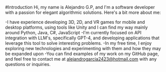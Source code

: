#Introduction
Hi, my name is Alejandro G.P, and I'm a software developer with a passion for elegant algorithmic solutions. Here's a bit more about me:

-I have experience developing 3D, 2D, and VR games for mobile and desktop platforms, using tools like Unity and I can find my way mainly around Python, Java, C#, JavaScript
-I'm currently focused on API integration with LLM's, specifically GPT-4, and developing applications that leverage this tool to solve interesting problems.
-In my free time, I enjoy exploring new technologies and experimenting with them and how they may be expanded upon
-You can find examples of my work on my GitHub page, and feel free to contact me at alejandrogarcia2423@hotmail.com with any questions or inquiries.

<!---
maestromaximo/maestromaximo is a ✨ special ✨ repository because its `README.md` (this file) appears on your GitHub profile.
You can click the Preview link to take a look at your changes.
--->
